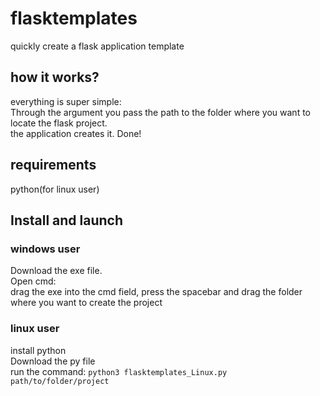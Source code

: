 # flasktemplates
quickly create a flask application template

## how it works?
everything is super simple:    
Through the argument you pass the path to the folder where you want to locate the flask project.    
the application creates it.
Done!

## requirements
python(for linux user)

## Install and launch
### windows user
Download the exe file.  
Open cmd:  
drag the exe into the cmd field, press the spacebar and drag the folder where you want to create the project  
### linux user
install python  
Download the py file  
run the command: `python3 flasktemplates_Linux.py path/to/folder/project`
